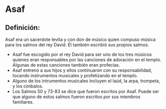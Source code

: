 # Asaf

## Definición: 

Asaf era un sacerdote levita y con don de músico quien compuso música para los salmos del rey David. Él también escribió sus propios salmos.

* Asaf fue escogido por el rey David para ser uno de los tres músicos quienes eran responsables por las canciones de adoración en el templo. Algunas de estas canciones también eran profecías.
* Asaf entrenó a sus hijos y ellos continuaron con su responsabilidad, tocando instrumentos musicales y profetizando en el templo.
* Alguno de los intrumentos musicales incluyen el laúd, la arpa, trompeta, y los címbalos.
* Los Salmos 50 y 73-83 se dice que fueron escritos por Asaf. Puede ser que alguno de estos salmos fueron escritos por sus miembros familiares.

